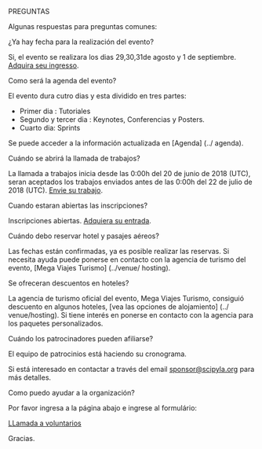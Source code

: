 PREGUNTAS

Algunas respuestas para preguntas comunes:

¿Ya hay fecha para la realización del evento?

Si, el evento se realizara los dias 29,30,31de agosto y 1 de septiembre. [Adquira seu ingresso](https://scipyla2018.eventbrite.com.br).

Como será  la agenda del evento?

El evento dura cutro dias y esta dividido en tres partes:

- Primer dia : Tutoriales
- Segundo y tercer dia : Keynotes, Conferencias y Posters.
- Cuarto dia: Sprints

Se puede acceder a la información actualizada en [Agenda] (../ agenda).

Cuándo se abrirá la llamada de trabajos?

La llamada a trabajos inicia desde  las   0:00h del 20 de junio de 2018 (UTC), seran aceptados los  trabajos enviados antes de  las  0:00h del 22 de julio de 2018 (UTC). [Envie su trabajo](https://www.papercall.io/scipyla2018).

Cuando estaran abiertas las inscripciones?

Inscripciones abiertas. [Adquiera su entrada](https://scipyla2018.eventbrite.com.br).

Cuándo debo reservar hotel y pasajes aéreos?

Las fechas están confirmadas, ya es posible realizar las reservas. Si necesita ayuda puede ponerse en contacto con la agencia de turismo del evento, [Mega Viajes Turismo] (../venue/ hosting).

Se ofreceran descuentos en hoteles?

La agencia de turismo oficial del evento, Mega Viajes Turismo, consiguió descuento en algunos hoteles, [vea las opciones de alojamiento] (../ venue/hosting). Si tiene interés en ponerse en contacto con la agencia para los paquetes personalizados.

Cuándo los patrocinadores pueden afiliarse?

El equipo de patrocinios  está haciendo su cronograma.

Si está interesado en contactar a través del email sponsor@scipyla.org para más detalles.

Como puedo ayudar a la organización?

Por favor ingresa  a la página abajo e ingrese al formulário:

[LLamada a voluntarios](../help)

Gracias.
